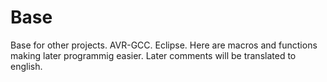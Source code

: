 # Base
Base for other projects. AVR-GCC. Eclipse.
Here are macros and functions making later programmig easier.
Later comments will be translated to english.
